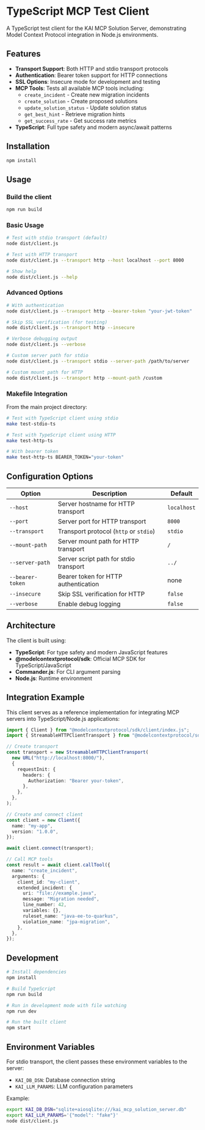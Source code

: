# TypeScript MCP Test Client

A TypeScript test client for the KAI MCP Solution Server, demonstrating Model Context Protocol integration in Node.js environments.

## Features

- **Transport Support**: Both HTTP and stdio transport protocols
- **Authentication**: Bearer token support for HTTP connections
- **SSL Options**: Insecure mode for development and testing
- **MCP Tools**: Tests all available MCP tools including:
  - `create_incident` - Create new migration incidents
  - `create_solution` - Create proposed solutions
  - `update_solution_status` - Update solution status
  - `get_best_hint` - Retrieve migration hints
  - `get_success_rate` - Get success rate metrics
- **TypeScript**: Full type safety and modern async/await patterns

## Installation

```bash
npm install
```

## Usage

### Build the client

```bash
npm run build
```

### Basic Usage

```bash
# Test with stdio transport (default)
node dist/client.js

# Test with HTTP transport
node dist/client.js --transport http --host localhost --port 8000

# Show help
node dist/client.js --help
```

### Advanced Options

```bash
# With authentication
node dist/client.js --transport http --bearer-token "your-jwt-token"

# Skip SSL verification (for testing)
node dist/client.js --transport http --insecure

# Verbose debugging output
node dist/client.js --verbose

# Custom server path for stdio
node dist/client.js --transport stdio --server-path /path/to/server

# Custom mount path for HTTP
node dist/client.js --transport http --mount-path /custom
```

### Makefile Integration

From the main project directory:

```bash
# Test with TypeScript client using stdio
make test-stdio-ts

# Test with TypeScript client using HTTP
make test-http-ts

# With bearer token
make test-http-ts BEARER_TOKEN="your-token"
```

## Configuration Options

| Option           | Description                            | Default     |
| ---------------- | -------------------------------------- | ----------- |
| `--host`         | Server hostname for HTTP transport     | `localhost` |
| `--port`         | Server port for HTTP transport         | `8000`      |
| `--transport`    | Transport protocol (`http` or `stdio`) | `stdio`     |
| `--mount-path`   | Server mount path for HTTP transport   | `/`         |
| `--server-path`  | Server script path for stdio transport | `../`       |
| `--bearer-token` | Bearer token for HTTP authentication   | none        |
| `--insecure`     | Skip SSL verification for HTTP         | `false`     |
| `--verbose`      | Enable debug logging                   | `false`     |

## Architecture

The client is built using:

- **TypeScript**: For type safety and modern JavaScript features
- **@modelcontextprotocol/sdk**: Official MCP SDK for TypeScript/JavaScript
- **Commander.js**: For CLI argument parsing
- **Node.js**: Runtime environment

## Integration Example

This client serves as a reference implementation for integrating MCP servers into TypeScript/Node.js applications:

```typescript
import { Client } from "@modelcontextprotocol/sdk/client/index.js";
import { StreamableHTTPClientTransport } from "@modelcontextprotocol/sdk/client/streamableHttp.js";

// Create transport
const transport = new StreamableHTTPClientTransport(
  new URL("http://localhost:8000/"),
  {
    requestInit: {
      headers: {
        Authorization: "Bearer your-token",
      },
    },
  },
);

// Create and connect client
const client = new Client({
  name: "my-app",
  version: "1.0.0",
});

await client.connect(transport);

// Call MCP tools
const result = await client.callTool({
  name: "create_incident",
  arguments: {
    client_id: "my-client",
    extended_incident: {
      uri: "file://example.java",
      message: "Migration needed",
      line_number: 42,
      variables: {},
      ruleset_name: "java-ee-to-quarkus",
      violation_name: "jpa-migration",
    },
  },
});
```

## Development

```bash
# Install dependencies
npm install

# Build TypeScript
npm run build

# Run in development mode with file watching
npm run dev

# Run the built client
npm start
```

## Environment Variables

For stdio transport, the client passes these environment variables to the server:

- `KAI_DB_DSN`: Database connection string
- `KAI_LLM_PARAMS`: LLM configuration parameters

Example:

```bash
export KAI_DB_DSN="sqlite+aiosqlite:///kai_mcp_solution_server.db"
export KAI_LLM_PARAMS='{"model": "fake"}'
node dist/client.js
```
